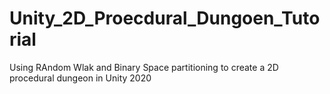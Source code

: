 # Unity_2D_Proecdural_Dungoen_Tutorial
 Using RAndom Wlak and Binary Space partitioning to create a 2D procedural dungeon in Unity 2020
